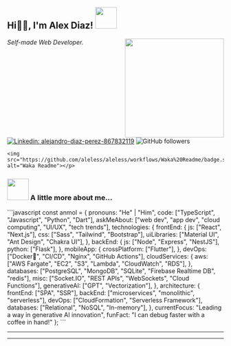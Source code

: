 
<h2>Hi🙏🏻, I'm Alex Diaz! <img src="https://media.giphy.com/media/12oufCB0MyZ1Go/giphy.gif" width="50"></h2>
<img align="right" src="https://s7.gifyu.com/images/SJbr0.gif" width="230">
<p><em>Self-made Web Developer.
</em></p>
<p> <a href="https://www.linkedin.com/in/alejandro-diaz-perez-867832119/"><img src="https://img.shields.io/badge/-alejandro-blue?style=flat-square&amp;logo=Linkedin&amp;logoColor=white&amp;link=https://www.linkedin.com/in/alejandro-diaz-perez-867832119/" alt="Linkedin: alejandro-diaz-perez-867832119"></a>
    <img src="https://img.shields.io/github/followers/aleless?label=Follow&amp;style=social" alt="GitHub followers">
    <img src="https://visitor-badge.glitch.me/badge?page_id=aleless.aleless" alt="">

    <img src="https://github.com/aleless/aleless/workflows/Waka%20Readme/badge.svg" alt="Waka Readme"></p>
<!--
<p>👇 Hit in your console or terminal to connect with me.</p>
<pre class="astro-code github-dark" style="background-color:#24292e;color:#e1e4e8; overflow-x: auto;" tabindex="0"><code><span class="line"><span style="color:#B392F0">npx</span><span style="color:#9ECBFF"> aleless</span></span></code></pre>
-->
<h3 id="-a-little-more-about-me"><img src="https://media.giphy.com/media/VgCDAzcKvsR6OM0uWg/giphy.gif" width="50"> A little more about me…</h3>
```javascript
const anmol = {
pronouns: "He" | "Him",
code: ["TypeScript", "Javascript", "Python", "Dart"],
askMeAbout: ["web dev", "app dev", "cloud computing", "UI/UX", "tech trends"],
technologies: {
frontEnd: {
js: ["React", "Next.js"],
css: ["Sass", "Tailwind", "Bootstrap"],
uiLibraries: ["Material UI", "Ant Design", "Chakra UI"],
},
backEnd: {
js: ["Node", "Express", "NestJS"],
python: ["Flask"],
},
mobileApp: {
crossPlatform: ["Flutter"],
},
devOps: ["Docker🐳", "CI/CD", "Nginx", "GitHub Actions"],
cloudServices: {
aws: ["AWS Fargate", "EC2", "S3", "Lambda", "CloudWatch", "RDS"],
},
databases: ["PostgreSQL", "MongoDB", "SQLite", "Firebase Realtime DB", "redis"],
misc: ["Socket.IO", "REST APIs", "WebSockets", "Cloud Functions"],
generativeAI: ["GPT", "Vectorization"],
},
architecture: {
frontEnd: ["SPA", "SSR"],
backEnd: ["microservices", "monolithic", "serverless"],
devOps: ["CloudFormation", "Serverless Framework"],
databases: ["Relational", "NoSQL", "In-memory"],
},
currentFocus: "Leading a way in generative AI innovation",
funFact: "I can debug faster with a coffee in hand!"
};
```
<hr>
<!--START_SECTION:waka-->
<!--END_SECTION:waka-->
<hr>
